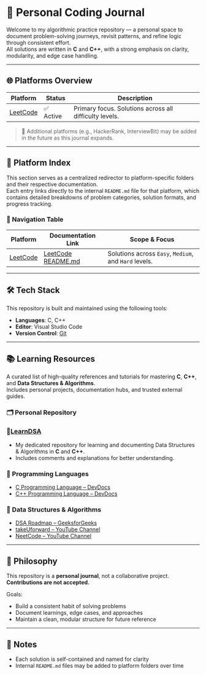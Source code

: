 # 🧠 Personal Coding Journal

Welcome to my algorithmic practice repository — a personal space to document problem-solving journeys, revisit patterns, and refine logic through consistent effort.  
All solutions are written in **C** and **C++**, with a strong emphasis on clarity, modularity, and edge case handling.

---

## 🌐 Platforms Overview

| Platform        | Status            | Description                                      |
|-----------------|-------------------|--------------------------------------------------|
| [LeetCode](https://leetcode.com) | ✅ Active          | Primary focus. Solutions across all difficulty levels. |

> 📝 Additional platforms (e.g., HackerRank, InterviewBit) may be added in the future as this journal expands.

---

## 📂 Platform Index

This section serves as a centralized redirector to platform-specific folders and their respective documentation.  
Each entry links directly to the internal `README.md` file for that platform, which contains detailed breakdowns of problem categories, solution formats, and progress tracking.

### 🧭 Navigation Table

| Platform        | Documentation Link                          | Scope & Focus                                      |
|-----------------|----------------------------------------------|----------------------------------------------------|
| [LeetCode](./LeetCode/) | [LeetCode README.md](./LeetCode/README.md) | Solutions across `Easy`, `Medium`, and `Hard` levels. |

---

## 🛠️ Tech Stack

This repository is built and maintained using the following tools:

- **Languages**: C, C++
- **Editor**: Visual Studio Code
- **Version Control**: [Git](https://git-scm.com/)

---

## 📚 Learning Resources

A curated list of high-quality references and tutorials for mastering **C**, **C++**, and **Data Structures & Algorithms**.  
Includes personal projects, documentation hubs, and trusted external guides.

### 🗂️ Personal Repository

### 📌[LearnDSA](https://github.com/jagratadeb/LearnDSA)  
  - My dedicated repository for learning and documenting Data Structures & Algorithms in **C** and **C++**.  
  - Includes comments and explanations for better understanding.


### 🔧 Programming Languages

- [C Programming Language – DevDocs](https://devdocs.io/c/)  
- [C++ Programming Language – DevDocs](https://devdocs.io/cpp/)  
 

### 🧠 Data Structures & Algorithms

- [DSA Roadmap – GeeksforGeeks](https://www.geeksforgeeks.org/dsa/complete-roadmap-to-learn-dsa-from-scratch/)  
- [takeUforward – YouTube Channel](https://www.youtube.com/c/takeUforward)  
- [NeetCode – YouTube Channel](https://www.youtube.com/c/NeetCode)  

---

## 📒 Philosophy

This repository is a **personal journal**, not a collaborative project.  
**Contributions are not accepted.**

Goals:
- Build a consistent habit of solving problems  
- Document learnings, edge cases, and approaches  
- Maintain a clean, modular structure for future reference  

---

## 📌 Notes

- Each solution is self-contained and named for clarity  
- Internal `README.md` files may be added to platform folders over time  